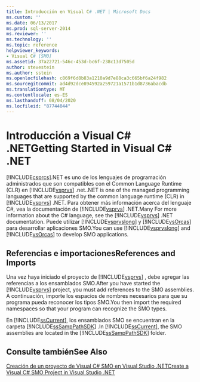 ```yaml
---
title: Introducción en Visual C# .NET | Microsoft Docs
ms.custom: ''
ms.date: 06/13/2017
ms.prod: sql-server-2014
ms.reviewer: ''
ms.technology: ''
ms.topic: reference
helpviewer_keywords:
- Visual C# [SMO]
ms.assetid: 37a22721-546c-453d-bc6f-238c13d7505d
author: stevestein
ms.author: sstein
ms.openlocfilehash: c869f6d8b83a1210a9d7e88ca3c665bf6a24f982
ms.sourcegitcommit: ad4d92dce894592a259721a1571b1d8736abacdb
ms.translationtype: MT
ms.contentlocale: es-ES
ms.lasthandoff: 08/04/2020
ms.locfileid: "87744044"
---
```

# <a name="getting-started-in-visual-c-net"></a><span data-ttu-id="3b7b9-102">Introducción a Visual C# .NET</span><span class="sxs-lookup"><span data-stu-id="3b7b9-102">Getting Started in Visual C# .NET</span></span>
  [!INCLUDE[csprcs](../../includes/csprcs-md.md)]<span data-ttu-id="3b7b9-103">.NET es uno de los lenguajes de programación administrados que son compatibles con el Common Language Runtime (CLR) en [!INCLUDE[vsprvs](../../includes/vsprvs-md.md)] .net.</span><span class="sxs-lookup"><span data-stu-id="3b7b9-103">.NET is one of the managed programming languages that are supported by the common language runtime (CLR) in [!INCLUDE[vsprvs](../../includes/vsprvs-md.md)] .NET.</span></span> <span data-ttu-id="3b7b9-104">Para obtener más información acerca del lenguaje C#, vea la documentación de [!INCLUDE[vsprvs](../../includes/vsprvs-md.md)] .NET.</span><span class="sxs-lookup"><span data-stu-id="3b7b9-104">Many For more information about the C# language, see the [!INCLUDE[vsprvs](../../includes/vsprvs-md.md)] .NET documentation.</span></span> <span data-ttu-id="3b7b9-105">Puede utilizar [!INCLUDE[vsprvslong](../../includes/vsprvslong-md.md)] y [!INCLUDE[vsOrcas](../../includes/vsorcas-md.md)] para desarrollar aplicaciones SMO.</span><span class="sxs-lookup"><span data-stu-id="3b7b9-105">You can use [!INCLUDE[vsprvslong](../../includes/vsprvslong-md.md)] and [!INCLUDE[vsOrcas](../../includes/vsorcas-md.md)] to develop SMO applications.</span></span>  
  
## <a name="references-and-imports"></a><span data-ttu-id="3b7b9-106">Referencias e importaciones</span><span class="sxs-lookup"><span data-stu-id="3b7b9-106">References and Imports</span></span>  
 <span data-ttu-id="3b7b9-107">Una vez haya iniciado el proyecto de [!INCLUDE[vsprvs](../../includes/vsprvs-md.md)] , debe agregar las referencias a los ensamblados SMO.</span><span class="sxs-lookup"><span data-stu-id="3b7b9-107">After you have started the [!INCLUDE[vsprvs](../../includes/vsprvs-md.md)] project, you must add references to the SMO assemblies.</span></span> <span data-ttu-id="3b7b9-108">A continuación, importe los espacios de nombres necesarios para que su programa pueda reconocer los tipos SMO.</span><span class="sxs-lookup"><span data-stu-id="3b7b9-108">You then import the required namespaces so that your program can recognize the SMO types.</span></span>  
  
 <span data-ttu-id="3b7b9-109">En [!INCLUDE[ssCurrent](../../includes/sscurrent-md.md)], los ensamblados SMO se encuentran en la carpeta [!INCLUDE[ssSampPathSDK](../../includes/sssamppathsdk-md.md)] .</span><span class="sxs-lookup"><span data-stu-id="3b7b9-109">In [!INCLUDE[ssCurrent](../../includes/sscurrent-md.md)], the SMO assemblies are located in the [!INCLUDE[ssSampPathSDK](../../includes/sssamppathsdk-md.md)] folder.</span></span>  
  
## <a name="see-also"></a><span data-ttu-id="3b7b9-110">Consulte también</span><span class="sxs-lookup"><span data-stu-id="3b7b9-110">See Also</span></span>  
 [<span data-ttu-id="3b7b9-111">Creación de un proyecto de Visual C&#35; SMO en Visual Studio .NET</span><span class="sxs-lookup"><span data-stu-id="3b7b9-111">Create a Visual C&#35; SMO Project in Visual Studio .NET</span></span>](how-to-create-a-visual-csharp-smo-project-in-visual-studio-net.md)  
  
  
